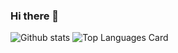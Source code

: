 ### Hi there 👋

<!--
**databunks/databunks** is a ✨ _special_ ✨ repository because its `README.md` (this file) appears on your GitHub profile.

Here are some ideas to get you started:

- 🔭 I’m currently working on an encrypted messaging app
- 🌱 I’m currently learning C++ and typescript
- 👯 I’m looking to collaborate on Lock-Chat
- 🤔 I’m looking for help with front end work
- 📫 How to reach me: sahaq2001@gmail.com
-->


![Github stats](https://github-readme-stats.vercel.app/api?username=databunks&theme=highcontrast&show_icons=true&count_private=true)
![Top Languages Card](https://github-readme-stats.vercel.app/api/top-langs/?username=shinokada&layout=compact)
